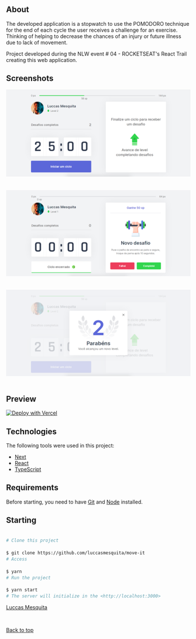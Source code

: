 ## About

The developed application is a stopwatch to use the POMODORO technique for the end of each cycle the user receives a challenge for an exercise. Thinking of helping to decrease the chances of an injury or future illness due to lack of movement.

Project developed during the NLW event # 04 - ROCKETSEAT's React Trail creating this web application.

## Screenshots

<div align="center" id="top"> 
  <img src="./src/assets/screen-page.png" alt="02 Dtmoney" />
</div>
<br/>
<br/>
<div align="center" id="top"> 
  <img src="./src/assets/screen-page-2.png" alt="02 Dtmoney" />
</div>
<br/>
<br />
<div align="center" id="top"> 
<img src="./src/assets/screen-page-3.png" alt="02 Dtmoney" />
</div>
<br/>

## Preview

[![Deploy with Vercel](https://vercel.com/button)](https://moveit-luccasmesquita.vercel.app/)


## Technologies

The following tools were used in this project:

- [Next](https://nextjs.org/)
- [React](https://pt-br.reactjs.org/)
- [TypeScript](https://www.typescriptlang.org/)

## Requirements

Before starting, you need to have [Git](https://git-scm.com) and [Node](https://nodejs.org/en/) installed.

## Starting

```bash

# Clone this project

$ git clone https://github.com/luccasmesquita/move-it
# Access

$ yarn
# Run the project

$ yarn start
# The server will initialize in the <http://localhost:3000>

```




<a href="https://github.com/luccasmesquita" target="_blank">Luccas Mesquita</a>



&#xa0;



<a href="#top">Back to top</a>
